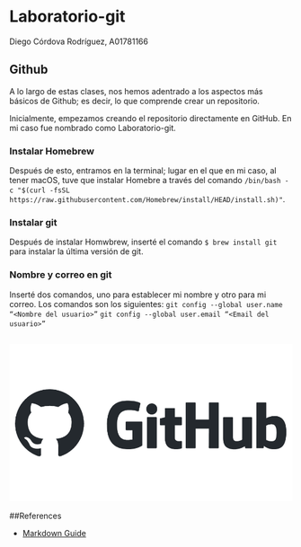 # Laboratorio-git
Diego Córdova Rodríguez, A01781166

## Github

A lo largo de estas clases, nos hemos adentrado a los aspectos más básicos de Github; es decir, lo que comprende crear un repositorio.

Inicialmente, empezamos creando el repositorio directamente en GitHub. En mi caso fue nombrado como Laboratorio-git.

### Instalar Homebrew

Después de esto, entramos en la terminal; lugar en el que en mi caso, al tener macOS, tuve que instalar Homebre a través del comando `/bin/bash -c "$(curl -fsSL https://raw.githubusercontent.com/Homebrew/install/HEAD/install.sh)"`.

### Instalar git

Después de instalar Homwbrew, inserté el comando `$ brew install git` para instalar la última versión de git.

### Nombre y correo en git

Inserté dos comandos, uno para establecer mi nombre y otro para mi correo.
Los comandos son los siguientes:
`git config --global user.name “<Nombre del usuario>”`
`git config --global user.email “<Email del usuario>”`

##

![Logo de GitHub](images/githubLogo.png)

##References

- [Markdown Guide](https://www.markdownguide.org/)
